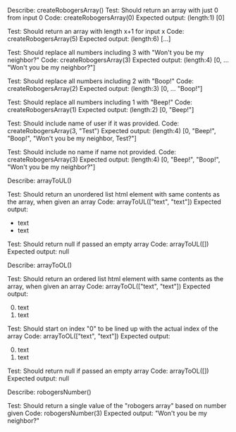 Describe: createRobogersArray()
  Test: Should return an array with just 0 from input 0
  Code: createRobogersArray(0)
  Expected output: (length:1) [0]

  Test: Should return an array with length x+1 for input x
  Code: createRobogersArray(5)
  Expected output: (length:6) [...]

  Test: Should replace all numbers including 3 with "Won't you be my neighbor?"
  Code: createRobogersArray(3)
  Expected output: (length:4) [0, ... "Won't you be my neighbor?"]

  Test: Should replace all numbers including 2 with "Boop!"
  Code: createRobogersArray(2)
  Expected output: (length:3) [0, ... "Boop!"]

  Test: Should replace all numbers including 1 with "Beep!"
  Code: createRobogersArray(1)
  Expected output: (length:2) [0, "Beep!"]

  Test: Should include name of user if it was provided.
  Code: createRobogersArray(3, "Test")
  Expected output: (length:4) [0, "Beep!", "Boop!", "Won't you be my neighbor, Test?"]

  Test: Should include no name if name not provided.
  Code: createRobogersArray(3)
  Expected output: (length:4) [0, "Beep!", "Boop!", "Won't you be my neighbor?"]

Describe: arrayToUL()

  Test: Should return an unordered list html element with same contents as the array, when given an array
  Code: arrayToUL(["text", "text"])
  Expected output: 
    <ul>
      <li>text</li>
      <li>text</li>
    </ul>

  Test: Should return null if passed an empty array
  Code: arrayToUL([])
  Expected output: null

Describe: arrayToOL()

  Test: Should return an ordered list html element with same contents as the array, when given an array
  Code: arrayToOL(["text", "text"])
  Expected output: 
    <ol>
      <li value = "0">text</li>
      <li value = "1">text</li>
    </ol>

  Test: Should start on index "0" to be lined up with the actual index of the array
  Code: arrayToOL(["text", "text"])
  Expected output: 
  <ol>
      <li value = "0">text</li>
      <li value = "1">text</li>
  </ol>

  Test: Should return null if passed an empty array
  Code: arrayToOL([])
  Expected output: null

Describe: robogersNumber()

  Test: Should return a single value of the "robogers array" based on number given
  Code: robogersNumber(3)
  Expected output: "Won't you be my neighbor?"